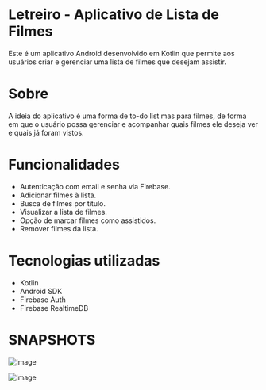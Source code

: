  # Letreiro - Aplicativo de Lista de Filmes
 
Este é um aplicativo Android desenvolvido em Kotlin que permite aos usuários criar e gerenciar uma lista de filmes que desejam assistir.

# Sobre
  A ideia do aplicativo é uma forma de to-do list mas para filmes, de forma em que o usuário possa gerenciar e acompanhar quais filmes ele deseja ver e quais já foram vistos.

# Funcionalidades
* Autenticação com email e senha via Firebase.
* Adicionar filmes à lista.
* Busca de filmes por título.
* Visualizar a lista de filmes.
* Opção de marcar filmes como assistidos.
* Remover filmes da lista.


# Tecnologias utilizadas
* Kotlin
* Android SDK
* Firebase Auth
* Firebase RealtimeDB

# SNAPSHOTS
![image](https://github.com/user-attachments/assets/ced7ddc8-9b37-4a9f-8c30-66e9ba3f4323)

![image](https://github.com/user-attachments/assets/fc2ccc51-1497-4a29-85de-d115ae87e4b0)



